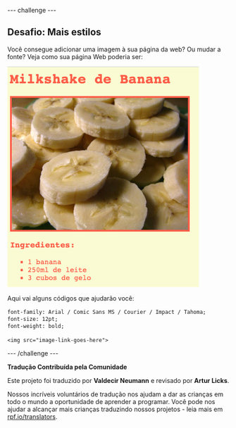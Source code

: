 --- challenge ---

## Desafio: Mais estilos

Você consegue adicionar uma imagem à sua página da web? Ou mudar a fonte? Veja como sua página Web poderia ser:

![captura de tela](images/recipe-final.png)

Aqui vai alguns códigos que ajudarão você:

    font-family: Arial / Comic Sans MS / Courier / Impact / Tahoma;
    font-size: 12pt;
    font-weight: bold;
    
    <img src="image-link-goes-here">
    

--- /challenge ---


**Tradução Contribuída pela Comunidade**

Este projeto foi traduzido por **Valdecir Neumann** e revisado por **Artur Licks**.

Nossos incríveis voluntários de tradução nos ajudam a dar as crianças em todo o mundo a oportunidade de aprender a programar. Você pode nos ajudar a alcançar mais crianças traduzindo nossos projetos - leia mais em [rpf.io/translators](https://rpf.io/translators).